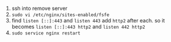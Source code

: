 1. ssh into remove server 
2. `sudo vi /etc/nginx/sites-enabled/fsfe`
3. find `listen [::]:443` and `listen 443` add `http2` after each. so it becomes `listen [::]:443 http2` and `listen 442 http2`
4. `sudo service nginx restart`